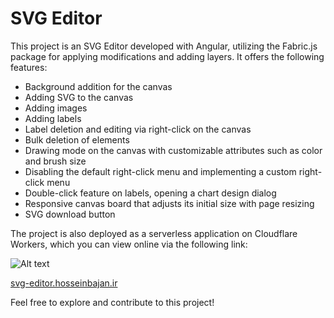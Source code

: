 # SVG Editor

This project is an SVG Editor developed with Angular, utilizing the Fabric.js package for applying modifications and adding layers. It offers the following features:

- Background addition for the canvas
- Adding SVG to the canvas
- Adding images
- Adding labels
- Label deletion and editing via right-click on the canvas
- Bulk deletion of elements
- Drawing mode on the canvas with customizable attributes such as color and brush size
- Disabling the default right-click menu and implementing a custom right-click menu
- Double-click feature on labels, opening a chart design dialog
- Responsive canvas board that adjusts its initial size with page resizing
- SVG download button

The project is also deployed as a serverless application on Cloudflare Workers, which you can view online via the following link:

![Alt text](https://i.ibb.co/0tLqwc9/Screenshot-from-2024-04-14-19-20-42.png)

[svg-editor.hosseinbajan.ir](https://svg-editor.hosseinbajan.ir/)

Feel free to explore and contribute to this project!
